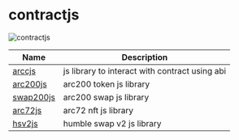 # contractjs

![contractjs](https://github.com/temptemp3/contractjs/assets/23183451/64803882-7d3d-4e1a-83b7-0f7a9ea90a03)

| Name  | Description |  
| ------------- | ------------- |
| [arccjs](https://github.com/temptemp3/arccjs) | js library to interact with contract using abi |
| [arc200js](https://github.com/temptemp3/arc200js ) | arc200 token js library |
| [swap200js](https://github.com/temptemp3/swap200js ) | arc200 swap js library |
| [arc72js](https://github.com/temptemp3/arc72js ) | arc72 nft js library |
| [hsv2js](https://github.com/temptemp3/hsv2js) | humble swap v2 js library |
